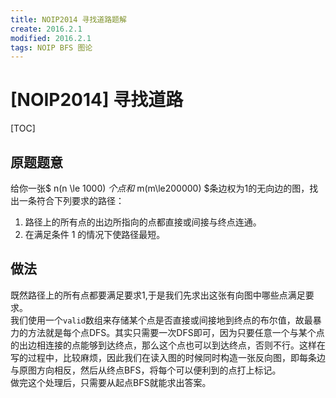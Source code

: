 ```yaml
---
title: NOIP2014 寻找道路题解
create: 2016.2.1
modified: 2016.2.1
tags: NOIP BFS 图论
---
```

# [NOIP2014] 寻找道路
[TOC]

## 原题题意
给你一张$ n(n \le 1000) $个点和$ m(m\le200000) $条边权为1的无向边的图，找出一条符合下列要求的路径：  
1. 路径上的所有点的出边所指向的点都直接或间接与终点连通。  
2. 在满足条件 1 的情况下使路径最短。

## 做法
既然路径上的所有点都要满足要求1,于是我们先求出这张有向图中哪些点满足要求。  
我们使用一个`valid`数组来存储某个点是否直接或间接地到终点的布尔值，故最暴力的方法就是每个点DFS。其实只需要一次DFS即可，因为只要任意一个与某个点的出边相连接的点能够到达终点，那么这个点也可以到达终点，否则不行。这样在写的过程中，比较麻烦，因此我们在读入图的时候同时构造一张反向图，即每条边与原图方向相反，然后从终点BFS，将每个可以便利到的点打上标记。  
做完这个处理后，只需要从起点BFS就能求出答案。
